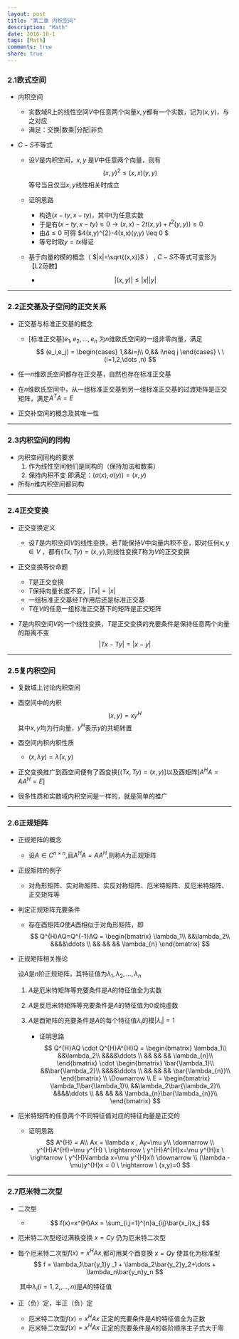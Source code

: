 ```yaml
---
layout: post
title: "第二章 内积空间"
description: "Math"
date: 2016-10-1
tags: [Math]
comments: true
share: true
---
```


### 2.1欧式空间

- 内积空间
  - 实数域$R$上的线性空间$V$中任意两个向量$x,y$都有一个实数，记为$(x,y)$，与之对应
  - 满足：交换|数乘|分配|非负

- $C-S$不等式

  - 设$V$是内积空间，$x,y$ 是$V$中任意两个向量，则有
    $$
    (x,y)^{2} \leq (x,x)(y,y)
    $$
    等号当且仅当$x,y$线性相关时成立

  - 证明思路

    - 构造$(x-ty,x-ty)$，其中t为任意实数
    - 于是有$(x-ty,x-ty) \geq 0  \rightarrow (x,x)-2t(x,y)+t^{2}(y,y)) \geq0$
    - 由$\Delta \leq0$ 可得  $4(x,y)^{2}-4(x,x)(y,y) \leq 0 $
    - 等号时取$y=tx$得证

  - 基于向量的模的概念（ $|x|=\sqrt{(x,x)}$ ） , $C-S$不等式可变形为 【L2范数】

    - $$
      |(x,y)|\leq|x||y|
      $$



----


### 2.2正交基及子空间的正交关系

- 正交基与标准正交基的概念

  - [标准正交基]$e_1,e_2,\dots,e_n$ 为$n$维欧氏空间的一组非零向量，满足
    $$
    (e_i,e_j) = 
    \begin{cases}
    1,&&i=j\\
    0,&& i\neq j
    \end{cases}
    \ \  (i=1,2,\dots ,n)
    $$

- 任一$n$维欧氏空间都存在正交基，自然也存在标准正交基

- 在$n$维欧氏空间中，从一组标准正交基到另一组标准正交基的过渡矩阵是正交矩阵，满足$A^{T}A=E$

- 正交补空间的概念及其唯一性

----

### 2.3内积空间的同构

- 内积空间同构的要求
  1. 作为线性空间他们是同构的（保持加法和数乘）
  2. 保持内积不变 即满足：$(\sigma(x),\sigma(y)) = (x,y)$
- 所有$n$维内积空间都同构

----

### 2.4正交变换

- 正交变换定义
  - 设$T$是内积空间$V$的线性变换，若$T$能保持$V$中向量内积不变，即对任何$x,y \in V$ ，都有$(Tx,Ty) = (x,y)$,则线性变换$T$称为$V$的正交变换

- 正交变换等价命题
  - $T$是正交变换
  - $T$保持向量长度不变，$|Tx|=|x|$
  - 一组标准正交基经$T$作用后还是标准正交基
  - $T$在$V$的任意一组标准正交基下的矩阵是正交矩阵
- $T$是内积空间$V$的一个线性变换，$T$是正交变换的充要条件是保持任意两个向量的距离不变
$$
|Tx-Ty| = |x-y|
$$

----

### 2.5复内积空间

- 复数域上讨论内积空间

- 酉空间中的内积
  $$
  (x,y) = xy^{H}
  $$
  其中$x,y$均为行向量，$y^{H}$表示$y$的共轭转置

- 酉空间内积内积性质

  - $(x,\lambda y) = \bar{\lambda}(x,y)$ 

- 正交变换推广到酉空间便有了酉变换[$(Tx,Ty)=(x,y)$]以及酉矩阵[$A^{H}A = AA^{H}=E$]

- 很多性质和实数域内积空间是一样的，就是简单的推广

-----

### 2.6正规矩阵 

- 正规矩阵的概念

  - 设$A \in C^{n \times n}$,且$A^{H}A=AA^{H}$,则称$A$为正规矩阵

- 正规矩阵的例子

  - 对角形矩阵、实对称矩阵、实反对称矩阵、厄米特矩阵、反厄米特矩阵、正交矩阵等

- 判定正规矩阵充要条件

  - 存在酉矩阵$Q$使$A$酉相似于对角形矩阵，即
  $$
  Q^{H}AQ=Q^{-1}AQ = 
    \begin{bmatrix}
    \lambda_1\\
    &&\lambda_2\\
    &&&&\ddots \\
    && && && \lambda_{n}
    \end{bmatrix}
  $$

- 正规矩阵相关推论

  设$A$是$n$阶正规矩阵，其特征值为$\lambda_1 ,\lambda_2,\dots,\lambda_n$

  1. $A$是厄米特矩阵等充要条件是$A$的特征值全为实数

  2. $A$是反厄米特矩阵等充要条件是$A$的特征值为0或纯虚数

  3. $A$是酉矩阵的充要条件是$A$的每个特征值$\lambda_i$的模$|\lambda_i|=1$

     - 证明思路
       $$
       Q^{H}AQ \cdot Q^{H}A^{H}Q = 
         \begin{bmatrix}
         \lambda_1\\
         &&\lambda_2\\
         &&&&\ddots \\
         && && && \lambda_{n}\\
         \end{bmatrix}
         \cdot
            \begin{bmatrix}
         \bar{\lambda_1}\\
         &&\bar{\lambda_2}\\
         &&&&\ddots \\
         && && && \bar{\lambda_{n}}\\
         \end{bmatrix}
         \\
         \Downarrow
         \\
         E = 
           \begin{bmatrix}
         \lambda_1\bar{\lambda_1}\\
         &&\lambda_2\bar{\lambda_2}\\
         &&&&\ddots \\
         && && && \lambda_{n}\bar{\lambda_{n}}\\
         \end{bmatrix}
       $$

- 厄米特矩阵的任意两个不同特征值对应的特征向量是正交的

  - 证明思路
    $$
    A^{H} = A\\
    Ax = \lambda x , Ay=\mu y\\
    \downarrow \\
    y^{H}A^{H}=\mu y^{H} \ \rightarrow \ y^{H}A^{H}x=\mu y^{H}x \ \rightarrow  \ y^{H}\lambda x=\mu y^{H}x\\
    \downarrow \\
    (\lambda - \mu)y^{H}x = 0 \ \rightarrow \ (x,y)=0
    $$



----

### 2.7厄米特二次型

- 二次型

  - $$
    f(x)=x^{H}Ax = \sum_{i,j=1}^{n}a_{ij}\bar{x_i}x_j
    $$

- 厄米特二次型经过满秩变换 $x =Cy$ 仍为厄米特二次型

- 每个厄米特二次型$f(x)=x^{H}Ax$,都可用某个酉变换 $x=Qy$ 使其化为标准型
  $$
  f = \lambda_1\bar{y_1}y	_1 + \lambda_2\bar{y_2}y_2+\dots + \lambda_n\bar{y_n}y_n
  $$

  ​	其中$\lambda_i (i=1,2,,\dots,n)$是$A$的特征值

- 正（负）定，半正（负）定

  - 厄米特二次型$f(x)=x^{H}Ax$ 正定的充要条件是$A$的特征值全为正数
  - 厄米特二次型$f(x)=x^{H}Ax$ 正定的充要条件是$A$的各阶顺序主子式大于零